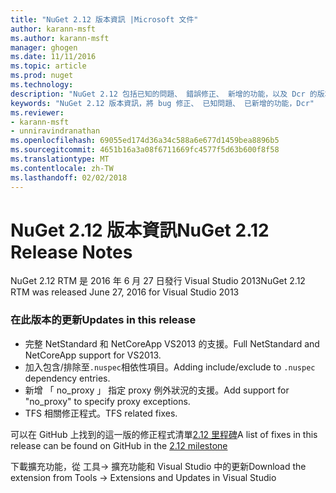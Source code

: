 ```yaml
---
title: "NuGet 2.12 版本資訊 |Microsoft 文件"
author: karann-msft
ms.author: karann-msft
manager: ghogen
ms.date: 11/11/2016
ms.topic: article
ms.prod: nuget
ms.technology: 
description: "NuGet 2.12 包括已知的問題、 錯誤修正、 新增的功能，以及 Dcr 的版本資訊。"
keywords: "NuGet 2.12 版本資訊，將 bug 修正、 已知問題、 已新增的功能，Dcr"
ms.reviewer:
- karann-msft
- unniravindranathan
ms.openlocfilehash: 69055ed174d36a34c588a6e677d1459bea8896b5
ms.sourcegitcommit: 4651b16a3a08f6711669fc4577f5d63b600f8f58
ms.translationtype: MT
ms.contentlocale: zh-TW
ms.lasthandoff: 02/02/2018
---
```

# <a name="nuget-212-release-notes"></a><span data-ttu-id="d6dd5-104">NuGet 2.12 版本資訊</span><span class="sxs-lookup"><span data-stu-id="d6dd5-104">NuGet 2.12 Release Notes</span></span>

<span data-ttu-id="d6dd5-105">NuGet 2.12 RTM 是 2016 年 6 月 27 日發行 Visual Studio 2013</span><span class="sxs-lookup"><span data-stu-id="d6dd5-105">NuGet 2.12 RTM was released June 27, 2016 for Visual Studio 2013</span></span>

### <a name="updates-in-this-release"></a><span data-ttu-id="d6dd5-106">在此版本的更新</span><span class="sxs-lookup"><span data-stu-id="d6dd5-106">Updates in this release</span></span>

* <span data-ttu-id="d6dd5-107">完整 NetStandard 和 NetCoreApp VS2013 的支援。</span><span class="sxs-lookup"><span data-stu-id="d6dd5-107">Full NetStandard  and NetCoreApp support for VS2013.</span></span>
* <span data-ttu-id="d6dd5-108">加入包含/排除至`.nuspec`相依性項目。</span><span class="sxs-lookup"><span data-stu-id="d6dd5-108">Adding include/exclude to `.nuspec` dependency entries.</span></span>
* <span data-ttu-id="d6dd5-109">新增 「 no_proxy 」 指定 proxy 例外狀況的支援。</span><span class="sxs-lookup"><span data-stu-id="d6dd5-109">Add support for "no_proxy" to specify proxy exceptions.</span></span>
* <span data-ttu-id="d6dd5-110">TFS 相關修正程式。</span><span class="sxs-lookup"><span data-stu-id="d6dd5-110">TFS related fixes.</span></span>

<span data-ttu-id="d6dd5-111">可以在 GitHub 上找到的這一版的修正程式清單[2.12 里程碑](https://github.com/NuGet/Home/issues?q=milestone%3A2.12+is%3Aclosed)</span><span class="sxs-lookup"><span data-stu-id="d6dd5-111">A list of fixes in this release can be found on GitHub in the [2.12 milestone](https://github.com/NuGet/Home/issues?q=milestone%3A2.12+is%3Aclosed)</span></span>

<span data-ttu-id="d6dd5-112">下載擴充功能，從 工具-> 擴充功能和 Visual Studio 中的更新</span><span class="sxs-lookup"><span data-stu-id="d6dd5-112">Download the extension from Tools -> Extensions and Updates in Visual Studio</span></span>
